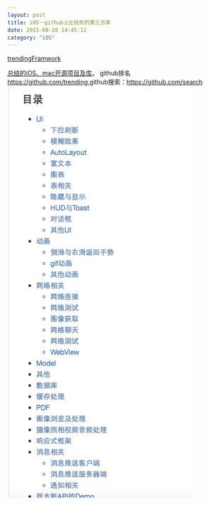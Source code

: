 ```yaml
---
layout: post
title: iOS－github上比较热的第三方库
date: 2015-08-20 14:45:12
category: "iOS"
---
```


[trendingFramwork](https://github.com/trending?l=objective-c)

[总结的iOS、mac开源项目及库](https://github.com/Tim9Liu9/TimLiu-iOS)。 github排名 <https://github.com/trending>,github搜索：<https://github.com/search>
![image](../images/mulu.png)
